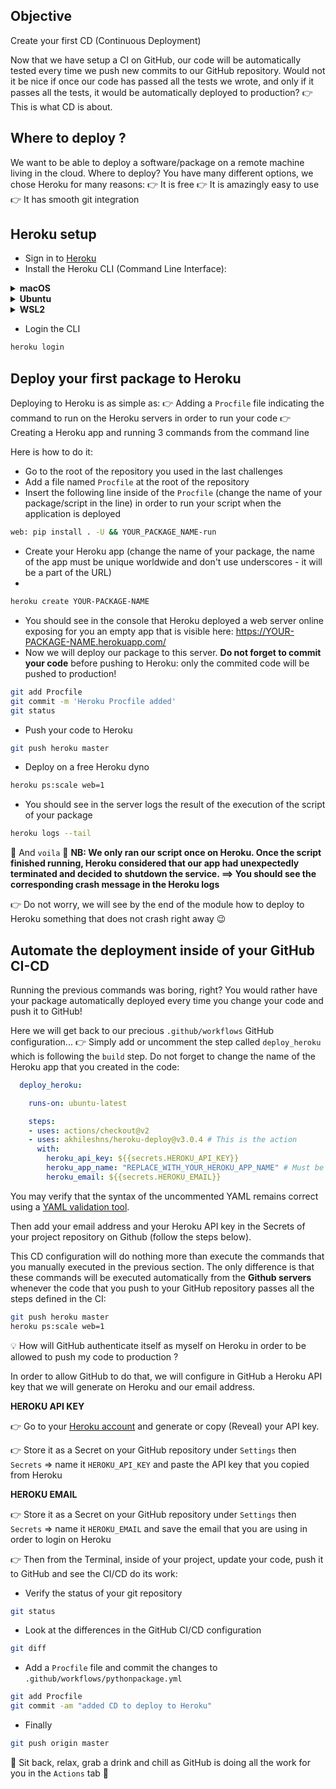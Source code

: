 ## Objective

Create your first CD (Continuous Deployment)

Now that we have setup a CI on GitHub, our code will be automatically tested every time we push new commits to our GitHub repository.
Would not it be nice if once our code has passed all the tests we wrote, and only if it passes all the tests, it would be automatically deployed to production? 👉 This is what CD is about.

## Where to deploy ?

We want to be able to deploy a software/package on a remote machine living in the cloud.
Where to deploy? You have many different options, we chose Heroku for many reasons:
👉 It is free
👉 It is amazingly easy to use
👉 It has smooth git integration

## Heroku setup

- Sign in to [Heroku](https://signup.heroku.com/)
- Install the Heroku CLI (Command Line Interface):

<details>
  <summary markdown='span'><strong> macOS </strong></summary>

  brew tap heroku/brew && brew install heroku

</details>
<details>
  <summary markdown='span'><strong> Ubuntu </strong></summary>

  curl https://cli-assets.heroku.com/install-ubuntu.sh | sh

</details>
<details>
  <summary markdown='span'><strong> WSL2 </strong></summary>

  curl https://cli-assets.heroku.com/install.sh | sh

</details>

- Login the CLI

```bash
heroku login
```

## Deploy your first package to Heroku

Deploying to Heroku is as simple as:
👉 Adding a `Procfile` file indicating the command to run on the Heroku servers in order to run your code
👉 Creating a Heroku app and running 3 commands from the command line

Here is how to do it:
- Go to the root of the repository you used in the last challenges
- Add a file named `Procfile` at the root of the repository
- Insert the following line inside of the `Procfile` (change the name of your package/script in the line) in order to run your script when the application is deployed

```bash
web: pip install . -U && YOUR_PACKAGE_NAME-run
```

- Create your Heroku app (change the name of your package, the name of the app must be unique worldwide and don't use underscores - it will be a part of the URL)
-
```bash
heroku create YOUR-PACKAGE-NAME
```
- You should see in the console that Heroku deployed a web server online exposing for you an empty app that is visible here:
https://YOUR-PACKAGE-NAME.herokuapp.com/
- Now we will deploy our package to this server. **Do not forget to commit your code** before pushing to Heroku: only the commited code will be pushed to production!

```bash
git add Procfile
git commit -m 'Heroku Procfile added'
git status
```

- Push your code to Heroku
```bash
git push heroku master
```

- Deploy on a free Heroku dyno
```bash
heroku ps:scale web=1
```

- You should see in the server logs the result of the execution of the script of your package
```bash
heroku logs --tail
```

📣 And `voila` 📣
**NB: We only ran our script once on Heroku. Once the script finished running, Heroku considered that our app had unexpectedly terminated and decided to shutdown the service.
==> You should see the corresponding crash message in the Heroku logs**

👉 Do not worry, we will see by the end of the module how to deploy to Heroku something that does not crash right away 😉

## Automate the deployment inside of your GitHub CI-CD

Running the previous commands was boring, right?
You would rather have your package automatically deployed every time you change your code and push it to GitHub!

Here we will get back to our precious `.github/workflows` GitHub configuration...
👉 Simply add or uncomment the step called `deploy_heroku` which is following the `build` step. Do not forget to change the name of the Heroku app that you created in the code:
```yaml
  deploy_heroku:

    runs-on: ubuntu-latest

    steps:
    - uses: actions/checkout@v2
    - uses: akhileshns/heroku-deploy@v3.0.4 # This is the action
      with:
        heroku_api_key: ${{secrets.HEROKU_API_KEY}}
        heroku_app_name: "REPLACE_WITH_YOUR_HEROKU_APP_NAME" # Must be unique in Heroku
        heroku_email: ${{secrets.HEROKU_EMAIL}}
```

You may verify that the syntax of the uncommented YAML remains correct using a [YAML validation tool](https://codebeautify.org/yaml-validator).

Then add your email address and your Heroku API key in the Secrets of your project repository on Github (follow the steps below).

This CD configuration will do nothing more than execute the commands that you manually executed in the previous section. The only difference is that these commands will be executed automatically from the **Github servers** whenever the code that you push to your GitHub repository passes all the steps defined in the CI:
```bash
git push heroku master
heroku ps:scale web=1
```

💡 How will GitHub authenticate itself as myself on Heroku in order to be allowed to push my code to production ?

In order to allow GitHub to do that, we will configure in GitHub a Heroku API key that we will generate on Heroku and our email address.

**HEROKU API KEY**

👉 Go to your [Heroku account](https://dashboard.heroku.com/account) and generate or copy (Reveal) your API key.

👉 Store it as a Secret on your GitHub repository under `Settings` then `Secrets`
   => name it `HEROKU_API_KEY` and paste the API key that you copied from Heroku

**HEROKU EMAIL**

👉 Store it as a Secret on your GitHub repository under `Settings` then `Secrets`
   => name it `HEROKU_EMAIL` and save the email that you are using in order to login on Heroku

👉 Then from the Terminal, inside of your project, update your code, push it to GitHub and see the CI/CD do its work:
- Verify the status of your git repository
```bash
git status
```

- Look at the differences in the GitHub CI/CD configuration
```bash
git diff
```

- Add a `Procfile` file and commit the changes to `.github/workflows/pythonpackage.yml`
```bash
git add Procfile
git commit -am "added CD to deploy to Heroku"
```

- Finally
```bash
git push origin master
```

📣 Sit back, relax, grab a drink and chill as GitHub is doing all the work for you in the `Actions` tab 📣

